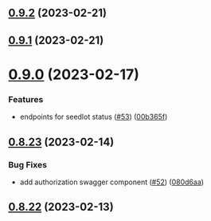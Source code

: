 ## [0.9.2](https://github.com/bcgov/nr-spar-backend/compare/v0.9.1...v0.9.2) (2023-02-21)



## [0.9.1](https://github.com/bcgov/nr-spar-backend/compare/v0.9.0...v0.9.1) (2023-02-21)



# [0.9.0](https://github.com/bcgov/nr-spar-backend/compare/v0.8.23...v0.9.0) (2023-02-17)


### Features

* endpoints for seedlot status ([#53](https://github.com/bcgov/nr-spar-backend/issues/53)) ([00b365f](https://github.com/bcgov/nr-spar-backend/commit/00b365f8dfc79b0e3735a1345be0e069504b36d5))



## [0.8.23](https://github.com/bcgov/nr-spar-backend/compare/v0.8.22...v0.8.23) (2023-02-14)


### Bug Fixes

* add authorization swagger component ([#52](https://github.com/bcgov/nr-spar-backend/issues/52)) ([080d6aa](https://github.com/bcgov/nr-spar-backend/commit/080d6aaeea95cffa8567bc7b67531e1afe2a38be))



## [0.8.22](https://github.com/bcgov/nr-spar-backend/compare/v0.8.21...v0.8.22) (2023-02-13)



